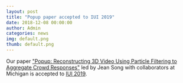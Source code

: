 ```yaml
---
layout: post
title: "Popup paper accepted to IUI 2019"
date: 2018-12-08 00:00:00
author: Admin
categories: news
img: default.png
thumb: default.png
---
```


Our paper <a href="https://www.kixlab.org/files/2019/iui2019-2D3DReconstruction-paper.pdf">"Popup: Reconstructing 3D Video Using Particle Filtering to Aggregate Crowd Responses"</a> led by Jean Song with collaborators at Michigan is accepted to <a href="https://iui.acm.org/2019/">IUI 2019</a>.

